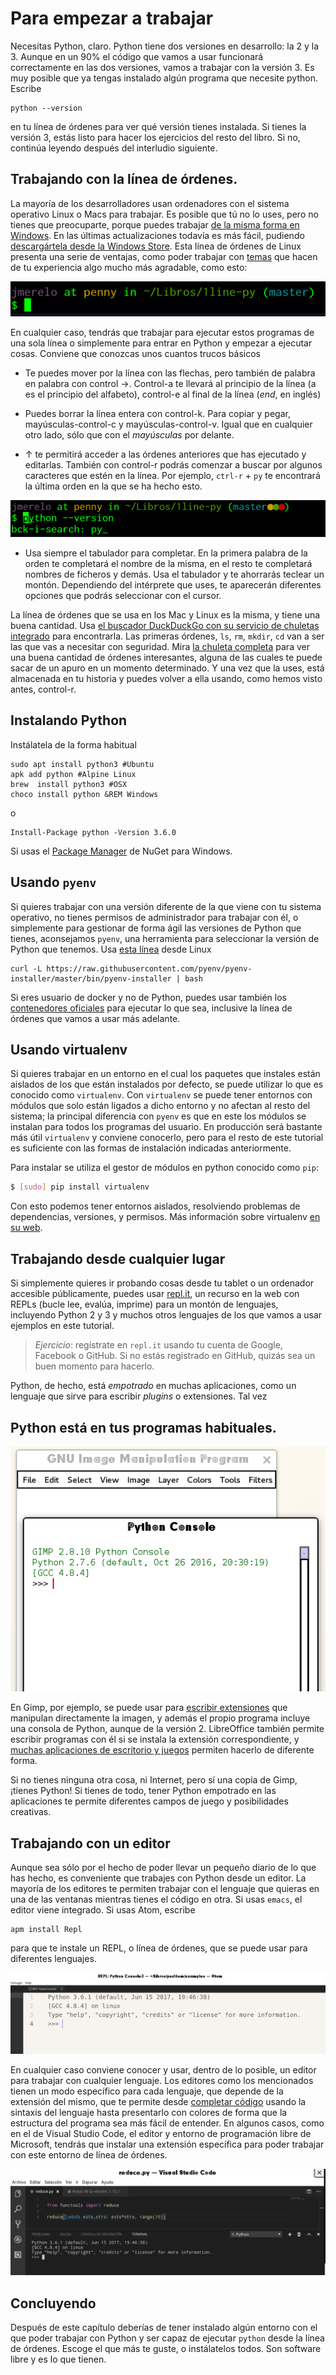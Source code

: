 # Para empezar a trabajar

Necesitas Python, claro. Python tiene dos versiones en desarrollo: la
2 y la 3. Aunque en un 90% el código que vamos a usar funcionará
correctamente en las dos versiones, vamos a trabajar con la
versión 3. Es muy posible que ya tengas instalado algún programa que
necesite python. Escribe

	python --version

en tu línea de órdenes para ver qué versión tienes instalada. Si
tienes la versión 3, estás listo para hacer los ejercicios del resto del libro. Si no, continúa leyendo después del
interludio siguiente.

## Trabajando con la línea de órdenes.

La mayoría de los desarrolladores usan ordenadores con el sistema operativo Linux o Macs para trabajar. Es
posible que tú no lo uses, pero no tienes que preocuparte, porque
puedes trabajar
[de la misma forma en Windows](https://www.xataka.com/aplicaciones/asi-es-usar-la-consola-bash-de-ubuntu-en-windows-10). En
las últimas actualizaciones todavía es más fácil,
pudiendo
[descargártela desde la Windows Store](https://www.xataka.com/aplicaciones/ubuntu-llega-a-la-windows-store-y-el-matrimonio-microsoft-linux-esta-en-su-mejor-momento). Esta
línea de órdenes de Linux presenta una serie de ventajas, como poder
trabajar con [temas](https://github.com/Bash-it/bash-it/wiki/Themes)
que hacen de tu experiencia algo mucho más agradable, como esto:

![zsh con oh-my-zsh](../img/bash.png)

En cualquier caso, tendrás que trabajar para ejecutar estos programas
de una sola línea o simplemente para entrar en Python y empezar a
ejecutar cosas. Conviene que conozcas unos cuantos trucos básicos

* Te puedes mover por la línea con las flechas, pero también de
  palabra en palabra con control →. Control-a te llevará al principio
  de la línea (a es el principio del alfabeto), control-e al final de
  la línea (*end*, en inglés)

* Puedes borrar la línea entera con control-k. Para copiar y pegar,
  mayúsculas-control-c y mayúsculas-control-v. Igual que en cualquier
  otro lado, sólo que con el *mayúsculas* por delante.

* ↑ te permitirá acceder a las órdenes anteriores que has ejecutado y
  editarlas. También con control-r podrás comenzar a buscar por
  algunos caracteres que estén en la línea. Por ejemplo, `ctrl-r` +
  `py` te encontrará la última orden en la que se ha hecho esto.

![Control-r py](../img/ctrl-r.png)

* Usa siempre el tabulador para completar. En la primera palabra de la
  orden te completará el nombre de la misma, en el resto te completará
  nombres de ficheros y demás. Usa el tabulador y te ahorrarás teclear
  un montón. Dependiendo del intérprete que uses, te aparecerán
  diferentes opciones que podrás seleccionar con el cursor.

La línea de órdenes que se usa en los Mac y Linux es la misma, y tiene
una buena cantidad. Usa [el buscador DuckDuckGo con su servicio de chuletas integrado](https://duckduckgo.com/?q=linux+cheatsheet&t=canonical&ia=cheatsheet) para
encontrarla. Las primeras órdenes, `ls`, `rm`, `mkdir`, `cd` van a ser las
que vas a necesitar con
seguridad. Mira
[la chuleta completa](https://duckduckgo.com/?q=linux+cheatsheet&t=canonical&ia=cheatsheet&iax=1) para
ver una buena cantidad de órdenes interesantes, alguna de las cuales
te puede sacar de un apuro en un momento determinado. Y una vez que la
uses, está almacenada en tu historia y puedes volver a ella usando,
como hemos visto antes, control-r.

## Instalando Python

Instálatela de la forma habitual

	sudo apt install python3 #Ubuntu
	apk add python #Alpine Linux
	brew  install python3 #OSX
	choco install python &REM Windows

o

	Install-Package python -Version 3.6.0

Si usas
el [Package Manager](https://www.nuget.org/packages/python/3.6.0) de
NuGet para Windows.

## Usando `pyenv`

Si quieres trabajar con una versión diferente de la que viene con tu
sistema operativo, no tienes permisos de administrador para trabajar
con él, o simplemente para gestionar de forma ágil las
versiones de Python que tienes, aconsejamos `pyenv`, una herramienta
para seleccionar la versión de Python que
tenemos. Usa [esta línea](https://github.com/pyenv/pyenv-installer)
desde Linux

	curl -L https://raw.githubusercontent.com/pyenv/pyenv-installer/master/bin/pyenv-installer | bash

Si eres usuario de docker y no de Python, puedes usar también los
[contenedores oficiales](https://hub.docker.com/_/python/) para
ejecutar lo que sea, inclusive la línea de órdenes que vamos a usar
más adelante.

## Usando virtualenv

Si quieres trabajar en un entorno en el cual los paquetes que instales están
aislados de los que están instalados por defecto, se puede utilizar
lo que es conocido como `virtualenv`. Con `virtualenv` se puede tener entornos
con módulos que solo están ligados a dicho entorno y no
afectan al resto del sistema; la principal diferencia con `pyenv` es que en este los módulos se instalan para todos los programas del usuario. En producción será bastante más útil `virtualenv` y conviene conocerlo, pero para el resto de este tutorial es suficiente con las formas de instalación indicadas anteriormente. 

Para instalar se utiliza el gestor de módulos en python conocido como `pip`:

```sh
$ [sudo] pip install virtualenv
```

Con esto podemos tener entornos aislados, resolviendo problemas de dependencias, versiones,
y permisos. Más información sobre virtualenv [en su web](https://virtualenv.pypa.io/en/stable/). 

## Trabajando desde cualquier lugar

Si simplemente quieres ir probando cosas desde tu tablet o un ordenador accesible públicamente, puedes usar [repl.it](https://repl.it/languages/python3), un recurso en la web con REPLs (bucle lee, evalúa, imprime) para un montón de lenguajes, incluyendo Python 2 y 3 y muchos otros lenguajes de los que vamos a usar ejemplos en este tutorial. 

> *Ejercicio*: regístrate en `repl.it` usando tu cuenta de Google, Facebook o GitHub. Si no estás registrado en GitHub, quizás sea un buen momento para hacerlo. 

Python, de hecho, está *empotrado* en muchas aplicaciones, como un
lenguaje que sirve para escribir *plugins* o extensiones. Tal vez  

## Python está en tus programas habituales.

![En Gimp](../img/python-gimp.png)

En Gimp, por ejemplo, se puede usar
para
[escribir extensiones](https://www.ibm.com/developerworks/library/os-autogimp/index.html) que
manipulan directamente la imagen, y además el propio programa incluye
una consola de Python, aunque de la versión 2. LibreOffice también
permite escribir programas con él si se instala la extensión
correspondiente,
y
[muchas aplicaciones de escritorio y juegos](https://wiki.python.org/moin/AppsWithPythonScripting) permiten
hacerlo de diferente forma.

Si no tienes ninguna otra cosa, ni Internet, pero sí una copia de
Gimp, ¡tienes Python! Si tienes de todo, tener Python empotrado en las
aplicaciones te permite diferentes campos de juego y posibilidades
creativas. 


## Trabajando con un editor

Aunque sea sólo por el hecho de poder llevar un pequeño diario de lo
que has hecho, es conveniente que trabajes con Python desde un
editor. La mayoría de los editores te permiten trabajar con el
lenguaje que quieras en una de las ventanas mientras tienes el código
en otra. Si usas `emacs`, el editor viene integrado. Si usas Atom,
escribe

```
apm install Repl
```

para que te instale un REPL, o línea de órdenes, que se puede usar
para diferentes lenguajes.

![Línea de órdenes de Python en Atom](../img/atom-repl.png)

En cualquier caso conviene conocer y usar, dentro de lo posible, un
editor para trabajar con cualquier lenguaje. Los editores como los
mencionados tienen un modo específico para cada lenguaje, que depende
de la extensión del mismo, que te permite
desde
[completar código](https://code.visualstudio.com/docs/languages/python) usando
la sintaxis del lenguaje hasta
presentarlo con colores de forma que la estructura del programa sea
más fácil de entender. En algunos casos, como en el de Visual Studio
Code, el editor y entorno de programación libre de Microsoft, tendrás
que instalar una extensión específica para poder trabajar con este
entorno de línea de órdenes.

![Código Python y REPL en VS Code](../img/code-repl.png)

## Concluyendo

Después de este capítulo deberías de tener instalado algún entorno con
el que poder trabajar con Python y ser capaz de ejecutar `python`
desde la línea de órdenes. Escoge el que más te guste, o instálatelos
todos. Son software libre y es lo que tienen.
